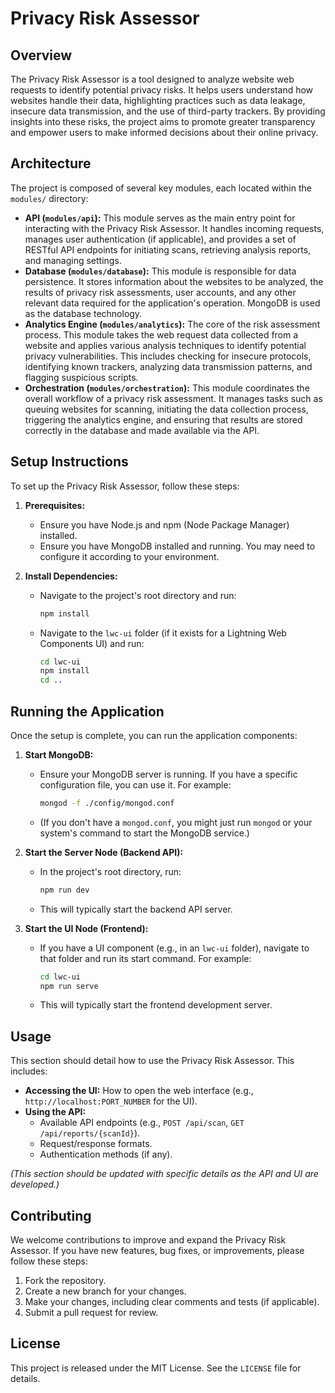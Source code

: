 # Privacy Risk Assessor

## Overview

The Privacy Risk Assessor is a tool designed to analyze website web requests to identify potential privacy risks. It helps users understand how websites handle their data, highlighting practices such as data leakage, insecure data transmission, and the use of third-party trackers. By providing insights into these risks, the project aims to promote greater transparency and empower users to make informed decisions about their online privacy.

## Architecture

The project is composed of several key modules, each located within the `modules/` directory:

*   **API (`modules/api`):** This module serves as the main entry point for interacting with the Privacy Risk Assessor. It handles incoming requests, manages user authentication (if applicable), and provides a set of RESTful API endpoints for initiating scans, retrieving analysis reports, and managing settings.
*   **Database (`modules/database`):** This module is responsible for data persistence. It stores information about the websites to be analyzed, the results of privacy risk assessments, user accounts, and any other relevant data required for the application's operation. MongoDB is used as the database technology.
*   **Analytics Engine (`modules/analytics`):** The core of the risk assessment process. This module takes the web request data collected from a website and applies various analysis techniques to identify potential privacy vulnerabilities. This includes checking for insecure protocols, identifying known trackers, analyzing data transmission patterns, and flagging suspicious scripts.
*   **Orchestration (`modules/orchestration`):** This module coordinates the overall workflow of a privacy risk assessment. It manages tasks such as queuing websites for scanning, initiating the data collection process, triggering the analytics engine, and ensuring that results are stored correctly in the database and made available via the API.

## Setup Instructions

To set up the Privacy Risk Assessor, follow these steps:

1.  **Prerequisites:**
    *   Ensure you have Node.js and npm (Node Package Manager) installed.
    *   Ensure you have MongoDB installed and running. You may need to configure it according to your environment.

2.  **Install Dependencies:**
    *   Navigate to the project's root directory and run:
        ```bash
        npm install
        ```
    *   Navigate to the `lwc-ui` folder (if it exists for a Lightning Web Components UI) and run:
        ```bash
        cd lwc-ui
        npm install
        cd ..
        ```

## Running the Application

Once the setup is complete, you can run the application components:

1.  **Start MongoDB:**
    *   Ensure your MongoDB server is running. If you have a specific configuration file, you can use it. For example:
        ```bash
        mongod -f ./config/mongod.conf
        ```
    *   (If you don't have a `mongod.conf`, you might just run `mongod` or your system's command to start the MongoDB service.)

2.  **Start the Server Node (Backend API):**
    *   In the project's root directory, run:
        ```bash
        npm run dev
        ```
    *   This will typically start the backend API server.

3.  **Start the UI Node (Frontend):**
    *   If you have a UI component (e.g., in an `lwc-ui` folder), navigate to that folder and run its start command. For example:
        ```bash
        cd lwc-ui
        npm run serve
        ```
    *   This will typically start the frontend development server.

## Usage

This section should detail how to use the Privacy Risk Assessor. This includes:

*   **Accessing the UI:** How to open the web interface (e.g., `http://localhost:PORT_NUMBER` for the UI).
*   **Using the API:**
    *   Available API endpoints (e.g., `POST /api/scan`, `GET /api/reports/{scanId}`).
    *   Request/response formats.
    *   Authentication methods (if any).

*(This section should be updated with specific details as the API and UI are developed.)*

## Contributing

We welcome contributions to improve and expand the Privacy Risk Assessor. If you have new features, bug fixes, or improvements, please follow these steps:

1.  Fork the repository.
2.  Create a new branch for your changes.
3.  Make your changes, including clear comments and tests (if applicable).
4.  Submit a pull request for review.

## License

This project is released under the MIT License. See the `LICENSE` file for details.
